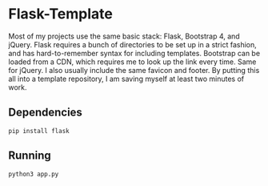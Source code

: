 # Flask-Template
Most of my projects use the same basic stack: Flask, Bootstrap 4, and jQuery. Flask requires a bunch of directories to be set up in a strict fashion, and has hard-to-remember syntax for including templates. Bootstrap can be loaded from a CDN, which requires me to look up the link every time. Same for jQuery. I also usually include the same favicon and footer.
By putting this all into a template repository, I am saving myself at least two minutes of work.

## Dependencies
`pip install flask`

## Running
`python3 app.py`

